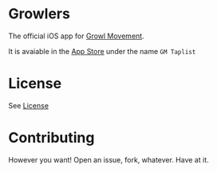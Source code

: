 Growlers
========

The official iOS app for [Growl Movement](http://growlmovement.com). 

It is avaiable in the [App Store](https://itunes.apple.com/us/app/gm-taplist/id707321886?mt=8#) under the name `GM Taplist` 

# License

See [License](https://github.com/dmiedema/Growlers/blob/dev/LICENSE)

# Contributing

However you want! Open an issue, fork, whatever. Have at it.
